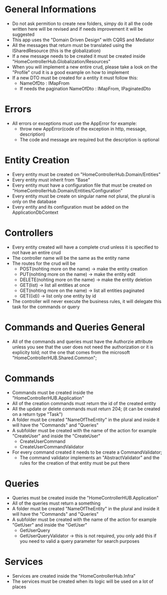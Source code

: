 # General Informations
- Do not ask permition to create new folders, simpy do it all the code written here will be revised and if needs improvement it will be suggested
- This app uses the "Domain Driven Design" with CQRS and Mediator
- All the messages that return must be translated using the ISharedResource (this is the globalization)
- If a new message needs to be created it must be created inside "HomeControllerHub.Globalization/Resources"
- When you will implement a new entire crud, please take a look on the "Profile" crud it is a good example on how to implement
- If a new DTO must be created for a entity it must follow this:
    - NameOfDto : IMapFrom<EntityThatNeedsTheMapping>
    - If needs the pagination NameOfDto : IMapFrom<NameOfDto>, IPaginatedDto

# Errors
- All errors or exceptions must use the AppError for example:
    - throw new AppError(code of the exception in http, message, description) 
    - The code and message are required but the description is optional

# Entity Creation
- Every entity must be created on "HomeControllerHub.Domain/Entities"
- Every entity must inherit from "Base"
- Every entity must have a configuration file that must be created on "HomeControllerHub.Domain/Entities/Configuration"
- Every entity must be create on singular name not plural, the plural is only on the database 
- Every entity and its configuration must be added on the ApplicationDbContext

# Controllers
- Every entity created will have a complete crud unless it is specified to not have an entire crud
- The controller name will be the same as the entity name
- The routes for the crud will be 
    - POST(nohting more on the name) -> make the entity creation
    - PUT(nohting more on the name) -> make the entity edit
    - DELETE(nohting more on the name) -> make the entity deletion
    - GET(list) -> list all entities at once
    - GET(nohting more on the name) -> list all entities paginated
    - GET({id}) -> list only one entity by id
- The controller will never execute the business rules, it will delegate this task for the commands or query

# Commands and Queries General
- All of the commands and queries must have the Authorzie attribute unless you see that the user does not need the authorization or it is explicity told; not the one that comes from the microsoft "HomeControllerHUB.Shared.Common";

# Commands
- Commands must be created inside the "HomeControllerHUB.Application"
- All of the creation commands must return the id of the created entity
- All the update or delete commands must return 204; (it can be created on a return type "Task")
- A folder must be created "NameOfTheEntity" in the plural and inside it will have the "Commands" and "Queries"
- A subfolder must be created with the name of the action for example "CreateUser" and inside the "CreateUser"
    - CreateUserCommand
    - CreateUserCommandValidator
- For every command created it needs to be create a CommandValidator;
    - The command validator implements an "AbstractValidator<NameOfTheCommand>" and the rules for the creation of that entity must be put there

# Queries
- Queries must be created inside the "HomeControllerHUB.Application"
- All of the queries must return a something
- A folder must be created "NameOfTheEntity" in the plural and inside it will have the "Commands" and "Queries"
- A subfolder must be created with the name of the action for example "GetUser" and inside the "GetUser"
    - GetUserQuery
    - GetUserQueryValidator -> this is not required, you only add this if you need to valid a query parameter for search purposes


# Services
- Services are created inside the "HomeControllerHub.Infra"
- The services must be created when its logic will be used on a lot of places